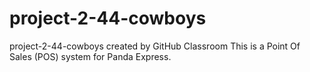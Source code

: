 # project-2-44-cowboys
project-2-44-cowboys created by GitHub Classroom
This is a Point Of Sales (POS) system for Panda Express.
